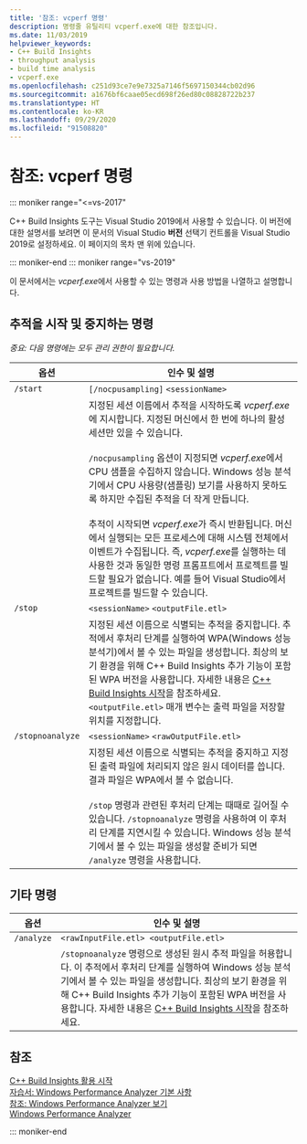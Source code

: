```yaml
---
title: '참조: vcperf 명령'
description: 명령줄 유틸리티 vcperf.exe에 대한 참조입니다.
ms.date: 11/03/2019
helpviewer_keywords:
- C++ Build Insights
- throughput analysis
- build time analysis
- vcperf.exe
ms.openlocfilehash: c251d93ce7e9e7325a7146f5697150344cb02d96
ms.sourcegitcommit: a1676bf6caae05ecd698f26ed80c08828722b237
ms.translationtype: HT
ms.contentlocale: ko-KR
ms.lasthandoff: 09/29/2020
ms.locfileid: "91508820"
---
```

# <a name="reference-vcperf-commands"></a>참조: vcperf 명령

::: moniker range="<=vs-2017"

C++ Build Insights 도구는 Visual Studio 2019에서 사용할 수 있습니다. 이 버전에 대한 설명서를 보려면 이 문서의 Visual Studio **버전** 선택기 컨트롤을 Visual Studio 2019로 설정하세요. 이 페이지의 목차 맨 위에 있습니다.

::: moniker-end
::: moniker range="vs-2019"

이 문서에서는 *vcperf.exe*에서 사용할 수 있는 명령과 사용 방법을 나열하고 설명합니다.

## <a name="commands-to-start-and-stop-traces"></a>추적을 시작 및 중지하는 명령

*중요: 다음 명령에는 모두 관리 권한이 필요합니다.*

| 옵션           | 인수 및 설명 |
|------------------|---------------------------|
| `/start`         | `[/nocpusampling]` `<sessionName>` |
|                  | 지정된 세션 이름에서 추적을 시작하도록 *vcperf.exe*에 지시합니다. 지정된 머신에서 한 번에 하나의 활성 세션만 있을 수 있습니다. <br/><br/> `/nocpusampling` 옵션이 지정되면 *vcperf.exe*에서 CPU 샘플을 수집하지 않습니다. Windows 성능 분석기에서 CPU 사용량(샘플링) 보기를 사용하지 못하도록 하지만 수집된 추적을 더 작게 만듭니다. <br/><br/> 추적이 시작되면 *vcperf.exe*가 즉시 반환됩니다. 머신에서 실행되는 모든 프로세스에 대해 시스템 전체에서 이벤트가 수집됩니다. 즉, *vcperf.exe*를 실행하는 데 사용한 것과 동일한 명령 프롬프트에서 프로젝트를 빌드할 필요가 없습니다. 예를 들어 Visual Studio에서 프로젝트를 빌드할 수 있습니다. |
| `/stop`          | `<sessionName>` `<outputFile.etl>` |
|                  | 지정된 세션 이름으로 식별되는 추적을 중지합니다. 추적에서 후처리 단계를 실행하여 WPA(Windows 성능 분석기)에서 볼 수 있는 파일을 생성합니다. 최상의 보기 환경을 위해 C++ Build Insights 추가 기능이 포함된 WPA 버전을 사용합니다. 자세한 내용은 [C++ Build Insights 시작](../get-started-with-cpp-build-insights.md)을 참조하세요. `<outputFile.etl>` 매개 변수는 출력 파일을 저장할 위치를 지정합니다. |
| `/stopnoanalyze` | `<sessionName>` `<rawOutputFile.etl>` |
|                  | 지정된 세션 이름으로 식별되는 추적을 중지하고 지정된 출력 파일에 처리되지 않은 원시 데이터를 씁니다. 결과 파일은 WPA에서 볼 수 없습니다. <br/><br/> `/stop` 명령과 관련된 후처리 단계는 때때로 길어질 수 있습니다. `/stopnoanalyze` 명령을 사용하여 이 후처리 단계를 지연시킬 수 있습니다. Windows 성능 분석기에서 볼 수 있는 파일을 생성할 준비가 되면 `/analyze` 명령을 사용합니다. |

## <a name="miscellaneous-commands"></a>기타 명령

| 옵션     | 인수 및 설명 |
|------------|---------------------------|
| `/analyze` | `<rawInputFile.etl> <outputFile.etl>` |
|            | `/stopnoanalyze` 명령으로 생성된 원시 추적 파일을 허용합니다. 이 추적에서 후처리 단계를 실행하여 Windows 성능 분석기에서 볼 수 있는 파일을 생성합니다. 최상의 보기 환경을 위해 C++ Build Insights 추가 기능이 포함된 WPA 버전을 사용합니다. 자세한 내용은 [C++ Build Insights 시작](../get-started-with-cpp-build-insights.md)을 참조하세요. |

## <a name="see-also"></a>참조

[C++ Build Insights 활용 시작](../get-started-with-cpp-build-insights.md)\
[자습서: Windows Performance Analyzer 기본 사항](../tutorials/wpa-basics.md)\
[참조: Windows Performance Analyzer 보기](wpa-views.md)\
[Windows Performance Analyzer](/windows-hardware/test/wpt/windows-performance-analyzer)

::: moniker-end
